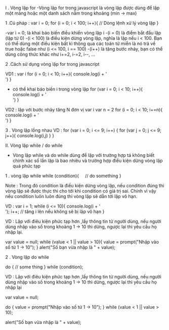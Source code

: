 I . Vòng lặp for
-Vòng lặp for trong javascript là vòng lặp được dùng để lặp một mảng hoặc một danh sách nằm trong khoảng (min -> max)

 1 .Cú pháp : 
var i = 0;
for (i = 0; i < 100; i++){
    // Dòng lệnh xử lý vòng lặp
}

-var i = 0; là khai báo biến điều khiển vòng lặp i
-(i = 0) là điểm bắt đầu lặp (lặp từ 0)
-(i < 100) là điều kiện dừng vòng lặp, nghĩa là lặp nếu i < 100. Bạn có thể dùng một điều kiện bất kì thông qua các toán tử miễn là nó trả về true hoặc false như (i <= 100, i == 100)
-(i++) là tăng bước nhảy, bạn có thể dùng công thức khác như i+=2, i-=2, i--, ...

2 .Cách sử dụng vòng lặp for trong javascript

VD1 :
var i
for (i = 0; i < 10; i++){
    console.log(i + '<br/>')
}

- có thể khai báo biến i trong vòng lặp
for (var i = 0; i < 10; i++){
    console.log(i + '<br/>')
}

VD2 : lặp với bước nhảy tăng N đơn vị
var i
var n = 2
for (i = 0; i < 10; i+=n){
    console.log(i + '<br/>')
}

3 . Vòng lặp lồng nhau 
VD : 
for (var i = 0; i <= 9; i++)
{
    for (var j = 0; j <= 9; j++){
        console.log(i,j)
    }
}

II. Vòng lặp while  / do while
- Vòng lặp while và do while dùng để lặp với trường hợp tá không biết chính xác số lần lặp là bao nhiêu và trường hợp điều kiện dừng vòng lặp quá phức tạp

1 . vòng lặp while
while (condition){
    // do something
}

Note : Trong đó condition là điều kiện dừng vòng lặp, nếu condition đúng thì vòng lặp sẽ được thực thi cho tới khi condition có giá trị sai. Chính vì vậy nếu condition luôn luôn đúng thì vòng lặp sẽ dẫn tới lặp vô hạn.

VD : 
var i = 1;
while (i <= 10){
    console.log(i + '<br/>');
    i++; // tăng i lên nếu không sẽ bị lặp vô hạn
}

VD : Lặp với điêu kiện phức tạp hơn ,lấy thông tin từ người dùng, nếu người dùng nhập vào số trong khoảng 1 -> 10 thì dừng, ngược lại thì yêu cầu họ nhập lại.

var value = null;
while (value < 1 || value > 10){
    value = prompt("Nhập vào số từ 1 -> 10");
}
alert("Số bạn vừa nhập là " + value);

2 . Vòng lặp do while

do {
    // some thing
}
while (condition);

VD : Lặp với điêu kiện phức tạp hơn ,lấy thông tin từ người dùng, nếu người dùng nhập vào số trong khoảng 1 -> 10 thì dừng, ngược lại thì yêu cầu họ nhập lại

var value = null;
 
do {
    value = prompt("Nhập vào số từ 1 -> 10");
}
while (value < 1 || value > 10);
 
alert("Số bạn vừa nhập là " + value);

